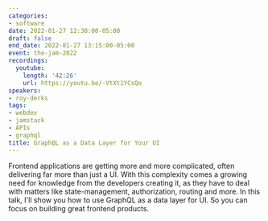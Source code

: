 ```yaml
---
categories:
- software
date: 2022-01-27 12:30:00-05:00
draft: false
end_date: 2022-01-27 13:15:00-05:00
event: the-jam-2022
recordings:
  youtube:
    length: '42:26'
    url: https://youtu.be/-VtXt1YCsQo
speakers:
- roy-derks
tags:
- webdev
- jamstack
- APIs
- graphql
title: GraphQL as a Data Layer for Your UI
---
```



Frontend applications are getting more and more complicated, often delivering far more than just a UI. With this complexity comes a growing need for knowledge from the developers creating it, as they have to deal with matters like state-management, authorization, routing and more. In this talk, I'll show you how to use GraphQL as a data layer for UI. So you can focus on building great frontend products.
